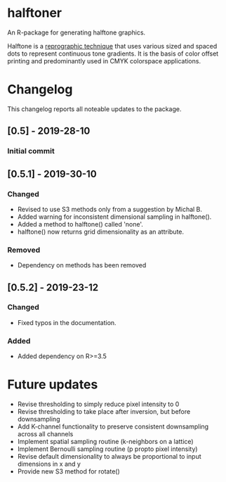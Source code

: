 # halftoner
An R-package for generating halftone graphics.

Halftone is a [reprographic technique](https://en.wikipedia.org/wiki/Halftone) that uses various sized and spaced dots to represent continuous tone gradients. It is the basis of color offset printing and predominantly used in CMYK colorspace applications.

# Changelog
This changelog reports all noteable updates to the package.

## [0.5] - 2019-28-10
### Initial commit
## [0.5.1] - 2019-30-10
### Changed
 - Revised to use S3 methods only from a suggestion by Michal B.
 - Added warning for inconsistent dimensional sampling in halftone().
 - Added a method to halftone() called 'none'.
 - halftone() now returns grid dimensionality as an attribute. 
### Removed
 - Dependency on methods has been removed
## [0.5.2] - 2019-23-12
### Changed
 - Fixed typos in the documentation.
 ### Added
 - Added dependency on R>=3.5

# Future updates
 - Revise thresholding to simply reduce pixel intensity to 0
 - Revise thresholding to take place after inversion, but before downsampling
 - Add K-channel functionality to preserve consistent downsampling across all channels
 - Implement spatial sampling routine (k-neighbors on a lattice) 
 - Implement Bernoulli sampling routine (p propto pixel intensity)
 - Revise default dimensionality to always be proportional to input dimensions in x and y
 - Provide new S3 method for rotate()
